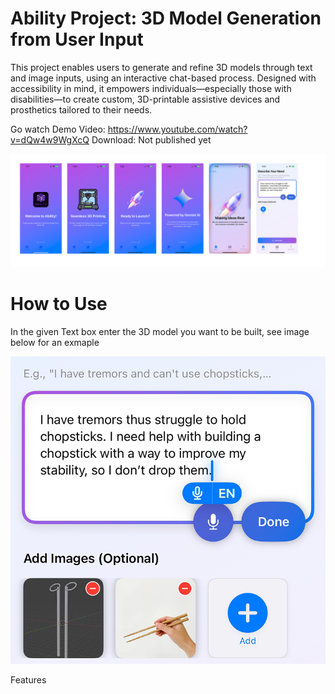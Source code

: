 # Ability Project: 3D Model Generation from User Input

This project enables users to generate and refine 3D models through text and image inputs, using an interactive chat-based process. Designed with accessibility in mind, it empowers individuals—especially those with disabilities—to create custom, 3D-printable assistive devices and prosthetics tailored to their needs.

Go watch Demo Video: https://www.youtube.com/watch?v=dQw4w9WgXcQ
Download: Not published yet

![alt text](./res/f1.png)

# How to Use
In the given Text box enter the 3D model you want to be built, see image below for an exmaple

![alt text](./res/u1.png)

Features
 
